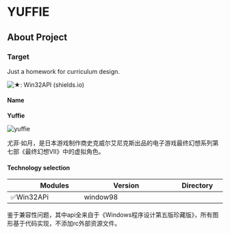 # YUFFIE

## About Project

### Target

Just a homework for curriculum design.

![★: Win32API (shields.io)](https://img.shields.io/badge/★-Win32-green)

#### Name

**Yuffie**

![yuffie](https://img.3dmgame.com/uploads/images/news/20210621/1624262261_309093.jpg)

尤菲·如月，是日本游戏制作商史克威尔艾尼克斯出品的电子游戏最终幻想系列第七部《最终幻想Ⅶ》中的虚拟角色。

#### Technology selection

| <img width=50/>Modules <img width=50/> | <img width=50/>Version  <img width=50/> | <img width=50/>Directory<img width=50/> |
| -------------------------------------- | --------------------------------------- | --------------------------------------- |
| ✅Win32APi                              | window98                                |                                         |

鉴于兼容性问题，其中api全来自于《Windows程序设计第五版珍藏版》，所有图形基于代码实现，不添加rc外部资源文件。
